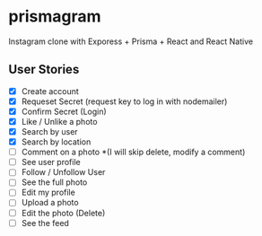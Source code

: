 # prismagram

Instagram clone with Exporess + Prisma + React and React Native

## User Stories

- [x] Create account
- [x] Requeset Secret (request key to log in with nodemailer)
- [x] Confirm Secret (Login)
- [x] Like / Unlike a photo
- [x] Search by user
- [x] Search by location
- [ ] Comment on a photo \*(I will skip delete, modify a comment)
- [ ] See user profile
- [ ] Follow / Unfollow User
- [ ] See the full photo
- [ ] Edit my profile
- [ ] Upload a photo
- [ ] Edit the photo (Delete)
- [ ] See the feed
